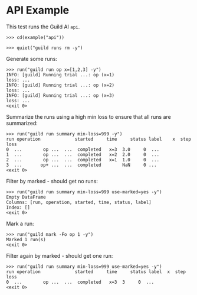 # API Example

This test runs the Guild AI `api`.

    >>> cd(example("api"))

    >>> quiet("guild runs rm -y")

Generate some runs:

    >>> run("guild run op x=[1,2,3] -y")
    INFO: [guild] Running trial ...: op (x=1)
    loss: ...
    INFO: [guild] Running trial ...: op (x=2)
    loss: ...
    INFO: [guild] Running trial ...: op (x=3)
    loss: ...
    <exit 0>

Summarize the runs using a high min loss to ensure that all runs are
summarized:

    >>> run("guild run summary min-loss=999 -y")
    run operation             started     time     status label    x  step      loss
    0  ...        op ...  ...  completed   x=3  3.0     0  ...
    1  ...        op ...  ...  completed   x=2  2.0     0  ...
    2  ...        op ...  ...  completed   x=1  1.0     0  ...
    3  ...       op+ ...  ...  completed        NaN     0 ...
    <exit 0>

Filter by marked - should get no runs:

    >>> run("guild run summary min-loss=999 use-marked=yes -y")
    Empty DataFrame
    Columns: [run, operation, started, time, status, label]
    Index: []
    <exit 0>

Mark a run:

    >>> run("guild mark -Fo op 1 -y")
    Marked 1 run(s)
    <exit 0>

Filter again by marked - should get one run:

    >>> run("guild run summary min-loss=999 use-marked=yes -y")
    run operation             started     time     status label  x  step      loss
    0  ...        op ...  ...  completed   x=3  3     0  ...
    <exit 0>
